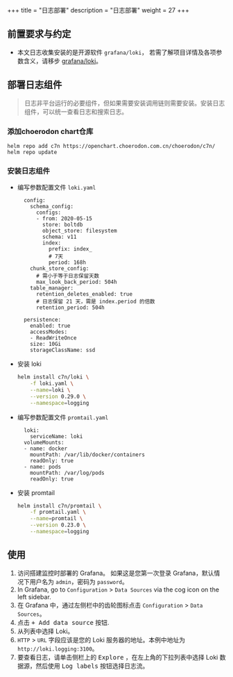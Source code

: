 +++
title = "日志部署"
description = "日志部署"
weight = 27
+++

## 前置要求与约定

- 本文日志收集安装的是开源软件 `grafana/loki`， 若需了解项目详情及各项参数含义，请移步 [grafana/loki](https://github.com/grafana/loki)。

## 部署日志组件

<blockquote class="note">
日志非平台运行的必要组件，但如果需要安装调用链则需要安装。安装日志组件，可以统一查看日志和搜索日志。
</blockquote>

### 添加choerodon chart仓库

```
helm repo add c7n https://openchart.choerodon.com.cn/choerodon/c7n/
helm repo update
```

### 安装日志组件

- 编写参数配置文件 `loki.yaml`

        config:
          schema_config:
            configs:
            - from: 2020-05-15
              store: boltdb
              object_store: filesystem
              schema: v11
              index:
                prefix: index_
                # 7天
                period: 168h
          chunk_store_config:
            # 需小于等于日志保留天数
            max_look_back_period: 504h
          table_manager:
            retention_deletes_enabled: true
            # 日志保留 21 天，需是 index.period 的倍数
            retention_period: 504h
        
        persistence:
          enabled: true
          accessModes:
          - ReadWriteOnce
          size: 10Gi
          storageClassName: ssd

- 安装 loki

    ```bash
    helm install c7n/loki \
        -f loki.yaml \
        --name=loki \
        --version 0.29.0 \
        --namespace=logging
    ```

- 编写参数配置文件 `promtail.yaml`

        loki:
          serviceName: loki
        volumeMounts:
        - name: docker
          mountPath: /var/lib/docker/containers
          readOnly: true
        - name: pods
          mountPath: /var/log/pods
          readOnly: true

- 安装 promtail

    ```bash
    helm install c7n/promtail \
        -f promtail.yaml \
        --name=promtail \
        --version 0.23.0 \
        --namespace=logging
    ```

## 使用

1. 访问搭建监控时部署的 Grafana。 如果这是您第一次登录 Grafana，默认情况下用户名为 `admin`，密码为 `password`。
2. In Grafana, go to `Configuration` > `Data Sources` via the cog icon on the
   left sidebar.
3. 在 Grafana 中，通过左侧栏中的齿轮图标点击 `Configuration` > `Data Sources`。
4. 点击 <kbd>+ Add data source</kbd> 按钮.
5. 从列表中选择 Loki。
6. `HTTP` > `URL` 字段应该是您的 Loki 服务器的地址。本例中地址为 `http://loki.logging:3100`。
7. 要查看日志，请单击侧栏上的 <kbd>Explore</kbd> ，在左上角的下拉列表中选择 Loki 数据源，然后使用 <kbd>Log labels</kbd> 按钮选择日志流。